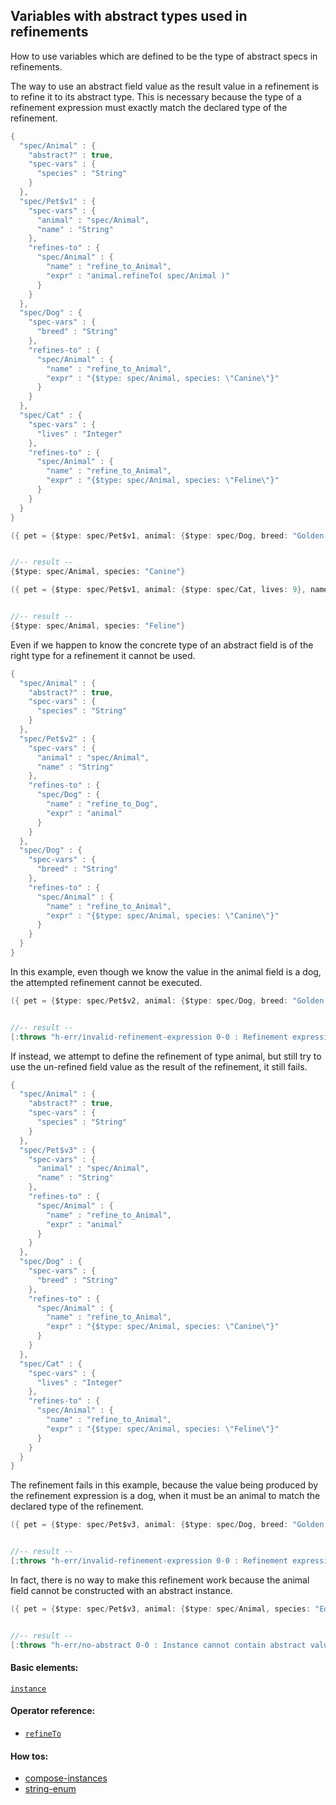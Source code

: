 <!---
  This markdown file was generated. Do not edit.
  -->

## Variables with abstract types used in refinements

How to use variables which are defined to be the type of abstract specs in refinements.

The way to use an abstract field value as the result value in a refinement is to refine it to its abstract type. This is necessary because the type of a refinement expression must exactly match the declared type of the refinement.

```java
{
  "spec/Animal" : {
    "abstract?" : true,
    "spec-vars" : {
      "species" : "String"
    }
  },
  "spec/Pet$v1" : {
    "spec-vars" : {
      "animal" : "spec/Animal",
      "name" : "String"
    },
    "refines-to" : {
      "spec/Animal" : {
        "name" : "refine_to_Animal",
        "expr" : "animal.refineTo( spec/Animal )"
      }
    }
  },
  "spec/Dog" : {
    "spec-vars" : {
      "breed" : "String"
    },
    "refines-to" : {
      "spec/Animal" : {
        "name" : "refine_to_Animal",
        "expr" : "{$type: spec/Animal, species: \"Canine\"}"
      }
    }
  },
  "spec/Cat" : {
    "spec-vars" : {
      "lives" : "Integer"
    },
    "refines-to" : {
      "spec/Animal" : {
        "name" : "refine_to_Animal",
        "expr" : "{$type: spec/Animal, species: \"Feline\"}"
      }
    }
  }
}
```

```java
({ pet = {$type: spec/Pet$v1, animal: {$type: spec/Dog, breed: "Golden Retriever"}, name: "Rex"}; pet.refineTo( spec/Animal ) })


//-- result --
{$type: spec/Animal, species: "Canine"}
```

```java
({ pet = {$type: spec/Pet$v1, animal: {$type: spec/Cat, lives: 9}, name: "Tom"}; pet.refineTo( spec/Animal ) })


//-- result --
{$type: spec/Animal, species: "Feline"}
```

Even if we happen to know the concrete type of an abstract field is of the right type for a refinement it cannot be used.

```java
{
  "spec/Animal" : {
    "abstract?" : true,
    "spec-vars" : {
      "species" : "String"
    }
  },
  "spec/Pet$v2" : {
    "spec-vars" : {
      "animal" : "spec/Animal",
      "name" : "String"
    },
    "refines-to" : {
      "spec/Dog" : {
        "name" : "refine_to_Dog",
        "expr" : "animal"
      }
    }
  },
  "spec/Dog" : {
    "spec-vars" : {
      "breed" : "String"
    },
    "refines-to" : {
      "spec/Animal" : {
        "name" : "refine_to_Animal",
        "expr" : "{$type: spec/Animal, species: \"Canine\"}"
      }
    }
  }
}
```

In this example, even though we know the value in the animal field is a dog, the attempted refinement cannot be executed.

```java
({ pet = {$type: spec/Pet$v2, animal: {$type: spec/Dog, breed: "Golden Retriever"}, name: "Rex"}; pet.refineTo( spec/Dog ) })


//-- result --
[:throws "h-err/invalid-refinement-expression 0-0 : Refinement expression, 'animal', is not of the expected type"]
```

If instead, we attempt to define the refinement of type animal, but still try to use the un-refined field value as the result of the refinement, it still fails.

```java
{
  "spec/Animal" : {
    "abstract?" : true,
    "spec-vars" : {
      "species" : "String"
    }
  },
  "spec/Pet$v3" : {
    "spec-vars" : {
      "animal" : "spec/Animal",
      "name" : "String"
    },
    "refines-to" : {
      "spec/Animal" : {
        "name" : "refine_to_Animal",
        "expr" : "animal"
      }
    }
  },
  "spec/Dog" : {
    "spec-vars" : {
      "breed" : "String"
    },
    "refines-to" : {
      "spec/Animal" : {
        "name" : "refine_to_Animal",
        "expr" : "{$type: spec/Animal, species: \"Canine\"}"
      }
    }
  },
  "spec/Cat" : {
    "spec-vars" : {
      "lives" : "Integer"
    },
    "refines-to" : {
      "spec/Animal" : {
        "name" : "refine_to_Animal",
        "expr" : "{$type: spec/Animal, species: \"Feline\"}"
      }
    }
  }
}
```

The refinement fails in this example, because the value being produced by the refinement expression is a dog, when it must be an animal to match the declared type of the refinement.

```java
({ pet = {$type: spec/Pet$v3, animal: {$type: spec/Dog, breed: "Golden Retriever"}, name: "Rex"}; pet.refineTo( spec/Animal ) })


//-- result --
[:throws "h-err/invalid-refinement-expression 0-0 : Refinement expression, 'animal', is not of the expected type"]
```

In fact, there is no way to make this refinement work because the animal field cannot be constructed with an abstract instance.

```java
({ pet = {$type: spec/Pet$v3, animal: {$type: spec/Animal, species: "Equine"}, name: "Rex"}; pet.refineTo( spec/Animal ) })


//-- result --
[:throws "h-err/no-abstract 0-0 : Instance cannot contain abstract value"]
```

#### Basic elements:

[`instance`](../jadeite-basic-syntax-reference.md#instance)

#### Operator reference:

* [`refineTo`](../jadeite-full-reference.md#refineTo)


#### How tos:

* [compose-instances](../how-to/compose-instances.md)
* [string-enum](../how-to/string-enum.md)


